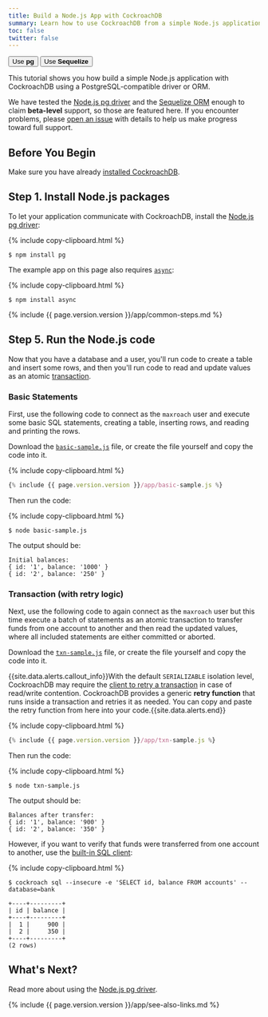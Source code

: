 ```yaml
---
title: Build a Node.js App with CockroachDB
summary: Learn how to use CockroachDB from a simple Node.js application with the Node.js pg driver.
toc: false
twitter: false
---
```


<div class="filters filters-big clearfix">
    <a href="build-a-nodejs-app-with-cockroachdb.html"><button class="filter-button current">Use <strong>pg</strong></button></a>
    <a href="build-a-nodejs-app-with-cockroachdb-sequelize.html"><button class="filter-button">Use <strong>Sequelize</strong></button></a>
</div>

This tutorial shows you how build a simple Node.js application with CockroachDB using a PostgreSQL-compatible driver or ORM.

We have tested the [Node.js pg driver](https://www.npmjs.com/package/pg) and the [Sequelize ORM](https://sequelize.readthedocs.io/en/v3/) enough to claim **beta-level** support, so those are featured here. If you encounter problems, please [open an issue](https://github.com/cockroachdb/cockroach/issues/new) with details to help us make progress toward full support.

<div id="toc"></div>

## Before You Begin

Make sure you have already [installed CockroachDB](install-cockroachdb.html).

## Step 1. Install Node.js packages

To let your application communicate with CockroachDB, install the [Node.js pg driver](https://www.npmjs.com/package/pg):

{% include copy-clipboard.html %}
~~~ shell
$ npm install pg
~~~

The example app on this page also requires [`async`](https://www.npmjs.com/package/async):

{% include copy-clipboard.html %}
~~~ shell
$ npm install async
~~~

{% include {{ page.version.version }}/app/common-steps.md %}

## Step 5. Run the Node.js code

Now that you have a database and a user, you'll run code to create a table and insert some rows, and then you'll run code to read and update values as an atomic [transaction](transactions.html).

### Basic Statements

First, use the following code to connect as the `maxroach` user and execute some basic SQL statements, creating a table, inserting rows, and reading and printing the rows.

Download the <a href="https://raw.githubusercontent.com/cockroachdb/docs/master/_includes/app/basic-sample.js" download><code>basic-sample.js</code></a> file, or create the file yourself and copy the code into it.

{% include copy-clipboard.html %}
~~~ js
{% include {{ page.version.version }}/app/basic-sample.js %}
~~~

Then run the code:

{% include copy-clipboard.html %}
~~~ shell
$ node basic-sample.js
~~~

The output should be:

~~~ shell
Initial balances:
{ id: '1', balance: '1000' }
{ id: '2', balance: '250' }
~~~

### Transaction (with retry logic)

Next, use the following code to again connect as the `maxroach` user but this time execute a batch of statements as an atomic transaction to transfer funds from one account to another and then read the updated values, where all included statements are either committed or aborted.

Download the <a href="https://raw.githubusercontent.com/cockroachdb/docs/master/_includes/app/txn-sample.js" download><code>txn-sample.js</code></a> file, or create the file yourself and copy the code into it.

{{site.data.alerts.callout_info}}With the default <code>SERIALIZABLE</code> isolation level, CockroachDB may require the <a href="transactions.html#transaction-retries">client to retry a transaction</a> in case of read/write contention. CockroachDB provides a generic <strong>retry function</strong> that runs inside a transaction and retries it as needed. You can copy and paste the retry function from here into your code.{{site.data.alerts.end}}

{% include copy-clipboard.html %}
~~~ js
{% include {{ page.version.version }}/app/txn-sample.js %}
~~~

Then run the code:

{% include copy-clipboard.html %}
~~~ shell
$ node txn-sample.js
~~~

The output should be:

~~~
Balances after transfer:
{ id: '1', balance: '900' }
{ id: '2', balance: '350' }
~~~

However, if you want to verify that funds were transferred from one account to another, use the [built-in SQL client](use-the-built-in-sql-client.html):

{% include copy-clipboard.html %}
~~~ shell
$ cockroach sql --insecure -e 'SELECT id, balance FROM accounts' --database=bank
~~~

~~~
+----+---------+
| id | balance |
+----+---------+
|  1 |     900 |
|  2 |     350 |
+----+---------+
(2 rows)
~~~

## What's Next?

Read more about using the [Node.js pg driver](https://www.npmjs.com/package/pg).

{% include {{ page.version.version }}/app/see-also-links.md %}
